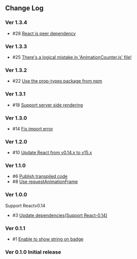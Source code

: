 ## Change Log

### Ver 1.3.4

* #28 [React is peer dependency](https://github.com/georgeOsdDev/react-notification-badge/issues/28)

### Ver 1.3.3

* #25 [There's a logical mistake in 'AnimationCounter.js' file!](https://github.com/georgeOsdDev/react-notification-badge/issues/25)

### Ver 1.3.2

* #22 [Use the prop-types package from npm](https://github.com/georgeOsdDev/react-notification-badge/issues/22)

### Ver 1.3.1

* #18 [Support server side rendering](https://github.com/georgeOsdDev/react-notification-badge/issues/18)

### Ver 1.3.0

* #14 [Fix import error](https://github.com/georgeOsdDev/react-notification-badge/issues/14)

### Ver 1.2.0

* #10 [Update React from v0.14.x to v15.x](https://github.com/georgeOsdDev/react-notification-badge/issues/10)

### Ver 1.1.0

* #6 [Publish transpiled code](https://github.com/georgeOsdDev/react-notification-badge/issues/6)
* #8 [Use requestAnimationFrame](https://github.com/georgeOsdDev/react-notification-badge/issues/8)

### Ver 1.0.0

Support Reactv0.14

* #3 [Update dependencies(Support React-0.14)](https://github.com/georgeOsdDev/react-notification-badge/issues/3)

### Ver 0.1.1

* #1 [Enable to show string on badge](https://github.com/georgeOsdDev/react-notification-badge/issues/1)

### Ver 0.1.0 Initial release
